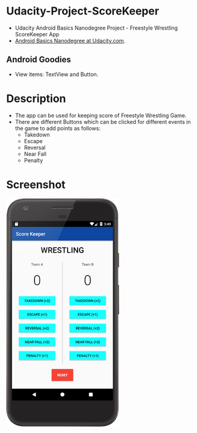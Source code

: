 # Udacity-Project-ScoreKeeper
- Udacity Android Basics Nanodegree Project - Freestyle Wrestling ScoreKeeper App
- [Android Basics Nanodegree at Udacity.com](https://www.udacity.com/course/android-basics-nanodegree-by-google--nd803).

## Android Goodies
- View items: TextView and Button.

# Description
- The app can be used for keeping score of Freestyle Wrestling Game.
- There are different Buttons which can be clicked for different events in the game to add points as follows:
  - Takedown
  - Escape
  - Reversal
  - Near Fall
  - Penalty

# Screenshot
<img src="https://github.com/guptashrey/Udacity-Project-ScoreKeeper/raw/master/Screenshot.png" width="300"/>
